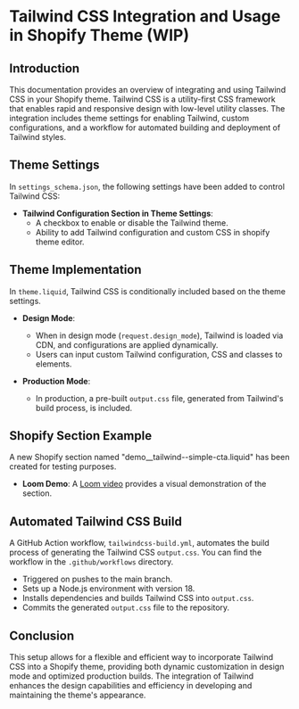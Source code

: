# Tailwind CSS Integration and Usage in Shopify Theme (WIP)

## Introduction
This documentation provides an overview of integrating and using Tailwind CSS in your Shopify theme. Tailwind CSS is a utility-first CSS framework that enables rapid and responsive design with low-level utility classes. The integration includes theme settings for enabling Tailwind, custom configurations, and a workflow for automated building and deployment of Tailwind styles.

## Theme Settings
In `settings_schema.json`, the following settings have been added to control Tailwind CSS:

- **Tailwind Configuration Section in Theme Settings**:
  - A checkbox to enable or disable the Tailwind theme.
  - Ability to add Tailwind configuration and custom CSS in shopify theme editor.

## Theme Implementation
In `theme.liquid`, Tailwind CSS is conditionally included based on the theme settings.

- **Design Mode**:
  - When in design mode (`request.design_mode`), Tailwind is loaded via CDN, and configurations are applied dynamically.
  - Users can input custom Tailwind configuration, CSS and classes to elements.

- **Production Mode**:
  - In production, a pre-built `output.css` file, generated from Tailwind's build process, is included.

## Shopify Section Example
A new Shopify section named "demo__tailwind--simple-cta.liquid" has been created for testing purposes.

- **Loom Demo**: A [Loom video](https://www.loom.com/share/6e73a9459f434448bdf4142073e1ee63) provides a visual demonstration of the section.

## Automated Tailwind CSS Build
A GitHub Action workflow, `tailwindcss-build.yml`, automates the build process of generating the Tailwind CSS `output.css`. You can find the workflow in the `.github/workflows` directory.

- Triggered on pushes to the main branch.
- Sets up a Node.js environment with version 18.
- Installs dependencies and builds Tailwind CSS into `output.css`.
- Commits the generated `output.css` file to the repository.

## Conclusion
This setup allows for a flexible and efficient way to incorporate Tailwind CSS into a Shopify theme, providing both dynamic customization in design mode and optimized production builds. The integration of Tailwind enhances the design capabilities and efficiency in developing and maintaining the theme's appearance.